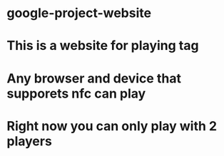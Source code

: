 # google-project-website
# This is a website for playing tag
# Any browser and device that supporets nfc can play
# Right now you can only play with 2 players
